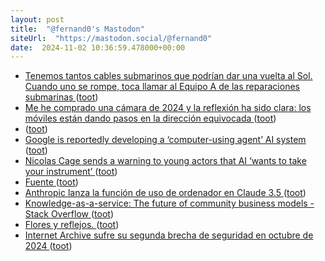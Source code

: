 ```yaml
---
layout: post
title:  "@fernand0's Mastodon"
siteUrl:  "https://mastodon.social/@fernand0"
date:  2024-11-02 10:36:59.478000+00:00
---
```

*  [Tenemos tantos cables submarinos que podrían dar una vuelta al Sol. Cuando uno se rompe, toca llamar al Equipo A de las reparaciones submarinas ](https://www.xataka.com/servicios/tenemos-cables-submarinos-que-podrian-dar-vuelta-al-sol-cuando-uno-se-rompe-toca-llamar-al-equipo-a-reparaciones-submarina) ([toot](https://mastodon.social/@fernand0/113412919753117122))
*  [Me he comprado una cámara de 2024 y la reflexión ha sido clara: los móviles están dando pasos en la dirección equivocada ](https://www.xataka.com/fotografia-y-video/me-he-comprado-camara-2024-reflexion-ha-sido-clara-moviles-estan-dando-pasos-direccion-equivocad) ([toot](https://mastodon.social/@fernand0/113412671688599349))
*  [ ](https://mastodon.social/users/fernand0/statuses/113412150684290957/activity) ([toot](https://mastodon.social/users/fernand0/statuses/113412150684290957/activity))
*  [Google is reportedly developing a ‘computer-using agent’ AI system ](https://www.theverge.com/2024/10/26/24280431/google-project-jarvis-ai-system-computer-using-agen) ([toot](https://mastodon.social/@fernand0/113411652596333950))
*  [Nicolas Cage sends a warning to young actors that AI ‘wants to take your instrument’ ](https://www.independent.co.uk/arts-entertainment/films/news/nicolas-cage-ai-movies-longlegs-b2632640.htm) ([toot](https://mastodon.social/@fernand0/113411083021876013))
*  [Fuente ](https://www.flickr.com/photos/fernand0/54080256054) ([toot](https://mastodon.social/@fernand0/113411036225588886))
*  [Anthropic lanza la función de uso de ordenador en Claude 3.5 ](https://wwwhatsnew.com/2024/10/23/anthropic-lanza-la-funcion-de-uso-de-ordenador-en-claude-3-5) ([toot](https://mastodon.social/@fernand0/113409200802321737))
*  [Knowledge-as-a-service: The future of community business models - Stack Overflow ](https://stackoverflow.blog/2024/09/30/knowledge-as-a-service-the-future-of-community-business-models/?mkt_tok=NzE5LUVNSC01NjYAAAGWU8VvQ34aBzE1AuqyxwMmltAIwGjGnpjITJX_o58iFqfUi1rCYAKJHzy9BwKFhd718vwV1F348ltyv0bX0yB5tq6r) ([toot](https://mastodon.social/@fernand0/113408854800625314))
*  [Flores y reflejos. ](https://avecesunafoto.wordpress.com/2024/11/01/flores-y-reflejos) ([toot](https://mastodon.social/@fernand0/113408824230371451))
*  [Internet Archive sufre su segunda brecha de seguridad en octubre de 2024 ](https://unaaldia.hispasec.com/2024/10/internet-archive-sufre-su-segunda-brecha-de-seguridad-en-octubre-de-2024.htm) ([toot](https://mastodon.social/@fernand0/113408700418819390))
